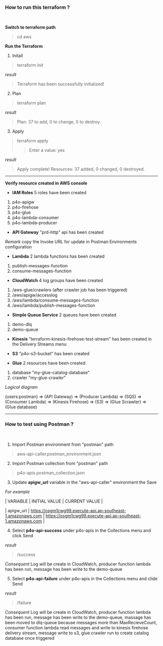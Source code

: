 ### How to run this terraform ?
<br/>

**Switch to terraform path**
> cd aws

**Run the Terraform**

1. Initail

> terraform init

*result*
> Terraform has been successfully initialized!

2. Plan

> terraform plan

*result*
> Plan: 37 to add, 0 to change, 0 to destroy.

3. Apply

> terraform apply
>> Enter a value: yes

*result*
> Apply complete! Resources: 37 added, 0 changed, 0 destroyed.

---

**Verify resource created in AWS console**

- **IAM Roles** 5 roles have been created

1. p4o-apigw
2. p4o-firehose
3. p4o-glue
4. p4o-lambda-consumer
5. p4o-lambda-producer

- **API Gateway** "prd-http" api has been created

*Remark* copy the Invoke URL for update in Postman Environments configuration

- **Lambda** 2 lambda functions has been created

1. publish-messages-function
2. consume-messages-function

- **CloudWatch** 4 log groups have been created

1. /aws-glue/crawlers (after crawler job has been triggered)
2. /aws/apigw/accesslog
3. /aws/lambda/consume-messages-function
4. /aws/lambda/publish-messages-function

- **Simple Queue Service** 2 queues have been created

1. demo-dlq
2. demo-queue

- **Kinesis** "terraform-kinesis-firehose-test-stream" has been created in the Delivery Streams menu

- **S3** "p4o-s3-bucket" has been created

- **Glue** 2 resources have been created

1. database "my-glue-catalog-database"
2. crawler "my-glue-crawler"

*Logical diagram*

(users:postman) => (API Gateway) => (Producer Lambda) => (SQS) => (Consumer Lambda) => (Kinesis Firehose) => (S3) => (Glue Scrawler) => (Glue database)

---

### How to test using Postman ?
<br/>

1. Import Postman environment from "postman" path

> aws-api-caller.postman_environment.json

2. Import Postman collection from "postman" path

> p4o-apis.postman_collection.json

3. Update **apigw_url** variable in the "aws-api-caller" environment the Save

*For example*

| VARIABLE | INITIAL VALUE | CURRENT VALUE |

| apigw_url | https://osgm1cwg99.execute-api.ap-southeast-1.amazonaws.com | https://osgm1cwg99.execute-api.ap-southeast-1.amazonaws.com |

4. Select **p4o-api-success** under p4o-apis in the Collections menu and click Send

*result*
> /success

*Consequent* Log will be create in CloudWatch, producer function lambda has been run, message has been write to the demo-queue

5. Select **p4o-api-failure** under p4o-apis in the Collections menu and clide Send

*result*
> /failure

*Consequent* Log will be create in CloudWatch, producer function lambda has been run, message has been write to the demo-queue, massage has been moved to dlq-queue because messages more than MaxRecieveCount, consumer function lambda read messages and write to kinesis firehose delivery stream, message write to s3, glue crawler run to create catalog database once triggered